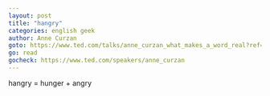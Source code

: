 ```yaml
---
layout: post
title: "hangry"
categories: english geek
author: Anne Curzan
goto: https://www.ted.com/talks/anne_curzan_what_makes_a_word_real?ref=speak.junglestar.org
go: read
gocheck: https://www.ted.com/speakers/anne_curzan
---
```


hangry = hunger + angry
